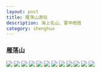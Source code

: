 ```yaml
---
layout: post
title: 雁荡山游玩
description: 海上名山、寰中绝胜
category: shenghuo
---
```



### 雁荡山

![](http://oohtwkfct.bkt.clouddn.com/17-6-10/79682945.jpg?imageMogr/auto-orient&imageView2/0/q/20)
![](http://oohtwkfct.bkt.clouddn.com/17-6-10/40865339.jpg?imageMogr/auto-orient&imageView2/0/q/20)
![](http://oohtwkfct.bkt.clouddn.com/17-6-10/93795041.jpg?imageMogr/auto-orient&imageView2/0/q/20)
![](http://oohtwkfct.bkt.clouddn.com/17-6-10/46355097.jpg?imageMogr/auto-orient&imageView2/0/q/20)
![](http://oohtwkfct.bkt.clouddn.com/17-6-10/29586790.jpg?imageMogr/auto-orient&imageView2/0/q/20)
![](http://oohtwkfct.bkt.clouddn.com/17-6-10/81738044.jpg?imageMogr/auto-orient&imageView2/0/q/20)
![](http://oohtwkfct.bkt.clouddn.com/17-6-10/2860126.jpg?imageMogr/auto-orient&imageView2/0/q/20)
![](http://oohtwkfct.bkt.clouddn.com/17-6-10/98863652.jpg?imageMogr/auto-orient&imageView2/0/q/20)
![](http://oohtwkfct.bkt.clouddn.com/17-6-10/20637865.jpg?imageMogr/auto-orient&imageView2/0/q/20)
![](http://oohtwkfct.bkt.clouddn.com/17-6-10/97542913.jpg?imageMogr/auto-orient&imageView2/0/q/20)
![](http://oohtwkfct.bkt.clouddn.com/17-6-10/65364032.jpg?imageMogr/auto-orient&imageView2/0/q/20)
![](http://oohtwkfct.bkt.clouddn.com/2016-06-21%20150634.jpg?imageMogr/auto-orient&imageView2/0/q/20)


